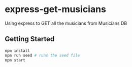 # express-get-musicians
Using express to GET all the musicians from Musicians DB

## Getting Started

```bash
npm install
npm run seed # runs the seed file
npm start
```
